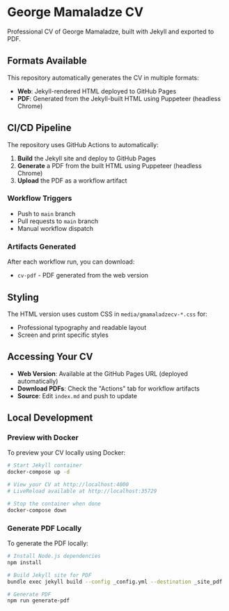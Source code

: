 # George Mamaladze CV

Professional CV of George Mamaladze, built with Jekyll and exported to PDF.

## Formats Available

This repository automatically generates the CV in multiple formats:

- **Web**: Jekyll-rendered HTML deployed to GitHub Pages
- **PDF**: Generated from the Jekyll-built HTML using Puppeteer (headless Chrome)

## CI/CD Pipeline

The repository uses GitHub Actions to automatically:

1. **Build** the Jekyll site and deploy to GitHub Pages
2. **Generate** a PDF from the built HTML using Puppeteer (headless Chrome)
3. **Upload** the PDF as a workflow artifact

### Workflow Triggers

- Push to `main` branch
- Pull requests to `main` branch  
- Manual workflow dispatch

### Artifacts Generated

After each workflow run, you can download:
- `cv-pdf` - PDF generated from the web version

## Styling

The HTML version uses custom CSS in `media/gmamaladzecv-*.css` for:
- Professional typography and readable layout
- Screen and print specific styles

## Accessing Your CV

- **Web Version**: Available at the GitHub Pages URL (deployed automatically)
- **Download PDFs**: Check the "Actions" tab for workflow artifacts
- **Source**: Edit `index.md` and push to update

## Local Development

### Preview with Docker

To preview your CV locally using Docker:

```bash
# Start Jekyll container
docker-compose up -d

# View your CV at http://localhost:4000
# LiveReload available at http://localhost:35729

# Stop the container when done
docker-compose down
```

### Generate PDF Locally

To generate the PDF locally:

```bash
# Install Node.js dependencies
npm install

# Build Jekyll site for PDF
bundle exec jekyll build --config _config.yml --destination _site_pdf

# Generate PDF
npm run generate-pdf
```
